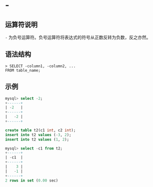 # **-**

## **运算符说明**

`-` 为负号运算符。负号运算符将表达式的符号从正数反转为负数，反之亦然。

## **语法结构**

```
> SELECT -column1, -column2, ...
FROM table_name;
```

## **示例**

```sql
mysql> select -2;
+------+
| -2   |
+------+
|   -2 |
+------+
```

```sql
create table t2(c1 int, c2 int);
insert into t2 values (-3, 2);
insert into t2 values (1, 2);

mysql> select -c1 from t2;
+------+
| -c1  |
+------+
|    3 |
|   -1 |
+------+
2 rows in set (0.00 sec)
```
